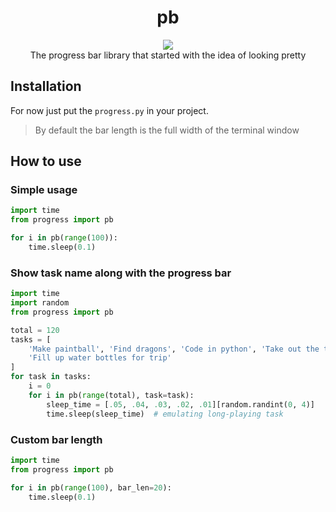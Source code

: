 <h1 align="center">pb</h1>

<p align="center">
<img src="https://i.imgur.com/0Df1gWy.gif">
<br>
The progress bar library that started with the idea of looking pretty
</p>

## Installation

For now just put the `progress.py` in your project.
> By default the bar length is the full width of the terminal window

## How to use

### Simple usage

```python
import time
from progress import pb

for i in pb(range(100)):
    time.sleep(0.1)
```

### Show task name along with the progress bar

```python
import time
import random
from progress import pb

total = 120
tasks = [
    'Make paintball', 'Find dragons', 'Code in python', 'Take out the trash',
    'Fill up water bottles for trip'
]
for task in tasks:
    i = 0
    for i in pb(range(total), task=task):
        sleep_time = [.05, .04, .03, .02, .01][random.randint(0, 4)]
        time.sleep(sleep_time)  # emulating long-playing task
```

### Custom bar length

```python
import time
from progress import pb

for i in pb(range(100), bar_len=20):
    time.sleep(0.1)
```
